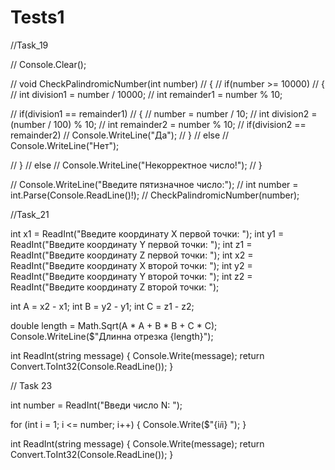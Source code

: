 # Tests1

//Task_19

// Console.Clear();
 
// void CheckPalindromicNumber(int number)
// {
//     if(number >= 10000)
//     {
//         int division1 = number / 10000;
//         int remainder1 = number % 10;
 
//             if(division1 == remainder1)
//             {
//                 number = number / 10;
//                 int division2 = (number / 100) % 10;
//                 int remainder2 = number % 10;
//                 if(division2 == remainder2)
//                     Console.WriteLine("Да");
//             }
//             else 
//             Console.WriteLine("Нет");
            
//     }
//     else
//     Console.WriteLine("Некорректное число!");
// }
 
// Console.WriteLine("Введите пятизначное число:");
// int number = int.Parse(Console.ReadLine()!);
// CheckPalindromicNumber(number);

//Task_21

int x1 = ReadInt("Введите координату X первой точки: ");
int y1 = ReadInt("Введите координату Y первой точки: ");
int z1 = ReadInt("Введите координату Z первой точки: ");
int x2 = ReadInt("Введите координату X второй точки: ");
int y2 = ReadInt("Введите координату Y второй точки: ");
int z2 = ReadInt("Введите координату Z второй точки: ");

int A = x2 - x1;
int B = y2 - y1;
int C = z1 - z2;

double length = Math.Sqrt(A * A + B * B + C * C);
Console.WriteLine($"Длинна отрезка {length}");

int ReadInt(string message)
{
    Console.Write(message);
    return Convert.ToInt32(Console.ReadLine());
}

// Task 23

int number = ReadInt("Введи число N: ");

for (int i = 1; i <= number; i++)
{ 
    Console.Write($"{i*i*i} ");
}


int ReadInt(string message)
{
    Console.Write(message);
    return Convert.ToInt32(Console.ReadLine());
}
